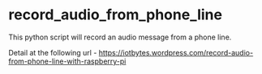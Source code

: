 # record_audio_from_phone_line
This python script will record an audio message from a phone line.

Detail at the following url - 
https://iotbytes.wordpress.com/record-audio-from-phone-line-with-raspberry-pi
